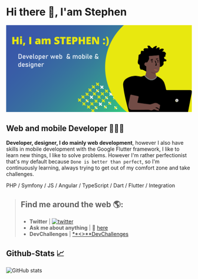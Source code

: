 # Hi there 👋,  I'am Stephen

![Développeur Web et mobile](https://github.com/stephenranaud/stephenranaud/blob/main/banner-github.png?raw=true)

## Web and mobile Developer 👨🏽‍💻

**Developer, designer, I do mainly web development**, however I also have skills in mobile development with the Google Flutter framework, I like to learn new things, I like to solve problems. However I'm rather perfectionist that's my default because ``Done is better than perfect``, so I'm continuously learning, always trying to get out of my comfort zone and take challenges.

 PHP / Symfony / JS / Angular / TypeScript / Dart / Flutter / Integration

> ## Find me around the web 🌎:
> 
> - **Twitter** | [<img src='https://cdn.jsdelivr.net/npm/simple-icons@3.0.1/icons/twitter.svg' alt='twitter' height='20'>](https://twitter.com/RanaudStephen)  
> - **Ask me about anything** | 💬 [here](https://github.com/stephenranaud/stephenranaud/issues)
> - **DevChallenges** | [**<>**DevChallenges](https://devchallenges.io/portfolio/stephenranaud)
## Github-Stats 📈

![GitHub stats](https://github-readme-stats.vercel.app/api?username=stephenranaud&show_icons=true) 
